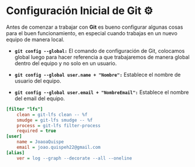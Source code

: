 # Configuración Inicial de Git :gear:

Antes de comenzar a trabajar con **Git** es bueno configurar algunas cosas para el buen funcionamiento, en especial cuando trabajas en un nuevo equipo de manera local.

- **`git config --global:`** El comando de configuración de Git, colocamos global luego para hacer referencia a que trabajaremos de manera global dentro del equipo y no solo en un usuario.

- **`git config --global user.name + "Nombre":`** Establece el nombre de usuario del equipo.

- **`git config --global user.email + "NombreEmail":`** Establece el nombre del email del equipo.  

``` ini
[filter "lfs"]  
	clean = git-lfs clean -- %f  
	smudge = git-lfs smudge -- %f  
	process = git-lfs filter-process  
	required = true  
[user]  
	name = JoaoaQuispe  
	email = joao.quispeh22@gmail.com  
[alias]  
	ver = log --graph --decorate --all --oneline  
```